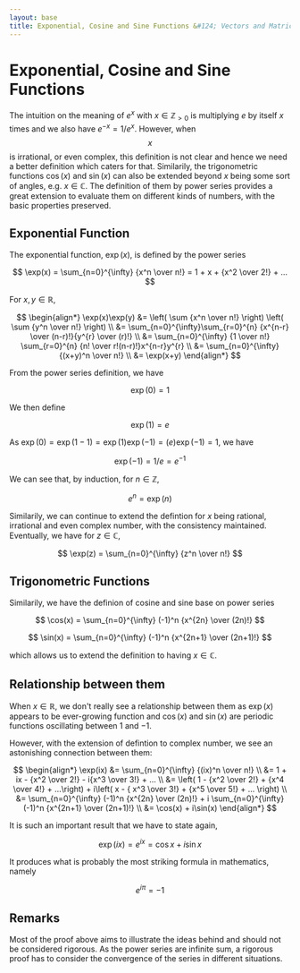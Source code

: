 ```yaml
---
layout: base
title: Exponential, Cosine and Sine Functions &#124; Vectors and Matrices
---
```


# Exponential, Cosine and Sine Functions

The intuition on the meaning of $e^x$ with $x \in \mathbb{Z}_{>0}$ is multiplying $e$ by itself $x$ times and we also have $e^{-x} = 1/e^x$.
However, when $$x$$ is irrational, or even complex, this definition is not clear and hence we need a better definition which caters for that.
Similarily, the trigonometric functions $\cos(x)$ and $\sin(x)$ can also be extended beyond $x$ being some sort of angles, e.g. $x \in \mathbb{C}$.
The definition of them by power series provides a great extension to evaluate them on different kinds of numbers, with the basic properties preserved.

## Exponential Function

The exponential function, $\exp(x)$, is defined by the power series

$$
\exp(x) = \sum_{n=0}^{\infty} {x^n \over n!} = 1 + x + {x^2 \over 2!} + ...
$$

For $x, y \in \mathbb{R}$,

$$
\begin{align*}
\exp(x)\exp(y) &= \left( \sum {x^n \over n!} \right) \left( \sum {y^n \over n!} \right) \\
               &= \sum_{n=0}^{\infty}\sum_{r=0}^{n} {x^{n-r} \over (n-r)!}{y^{r} \over (r)!} \\
               &= \sum_{n=0}^{\infty} {1 \over n!} \sum_{r=0}^{n} {n! \over r!(n-r)!}x^{n-r}y^{r} \\
               &= \sum_{n=0}^{\infty} {(x+y)^n \over n!} \\
               &= \exp(x+y)
\end{align*}
$$

From the power series definition, we have

$$
\exp(0) = 1
$$

We then define

$$
\exp(1) = e
$$

As $\exp(0) = \exp(1 - 1) = \exp(1)\exp(-1) = (e)\exp(-1) = 1$, we have

$$
\exp(-1) = 1/e = e^{-1}
$$

We can see that, by induction, for $n \in \mathbb{Z}$,

$$
e^n = \exp(n)
$$

Similarily, we can continue to extend the defintion for $x$ being rational, irrational and even complex number, with the consistency maintained.
Eventually, we have for $z \in \mathbb{C}$,

$$
\exp(z) = \sum_{n=0}^{\infty} {z^n \over n!}
$$

## Trigonometric Functions

Similarily, we have the definion of cosine and sine base on power series

$$
\cos(x) = \sum_{n=0}^{\infty} (-1)^n {x^{2n} \over (2n)!}
$$

$$
\sin(x) = \sum_{n=0}^{\infty} (-1)^n {x^{2n+1} \over (2n+1)!}
$$

which allows us to extend the definition to having $x \in \mathbb{C}$.

## Relationship between them

When $x \in \mathbb{R}$, we don't really see a relationship between them as $\exp(x)$ appears to be ever-growing function and $\cos(x)$ and $\sin(x)$ are periodic functions oscillating between $1$ and $-1$.

However, with the extension of defintion to complex number, we see an astonishing connection between them:

$$
\begin{align*}
\exp(ix) &= \sum_{n=0}^{\infty} {(ix)^n \over n!} \\
         &= 1 + ix - {x^2 \over 2!} - i{x^3 \over 3!} + ... \\
         &= \left( 1 - {x^2 \over 2!} + {x^4 \over 4!} + ...\right) + i\left( x - { x^3 \over 3!} + {x^5 \over 5!} + ... \right) \\
         &= \sum_{n=0}^{\infty} (-1)^n {x^{2n} \over (2n)!} + i \sum_{n=0}^{\infty} (-1)^n {x^{2n+1} \over (2n+1)!} \\
         &= \cos(x) + i\sin(x)
\end{align*}
$$

It is such an important result that we have to state again,

$$
\exp(ix) = e^{ix} = \cos x + i \sin x
$$

It produces what is probably the most striking formula in mathematics, namely

$$
e^{i\pi} = -1
$$

## Remarks

Most of the proof above aims to illustrate the ideas behind and should not be considered rigorous.
As the power series are infinite sum, a rigorous proof has to consider the convergence of the series in different situations.
